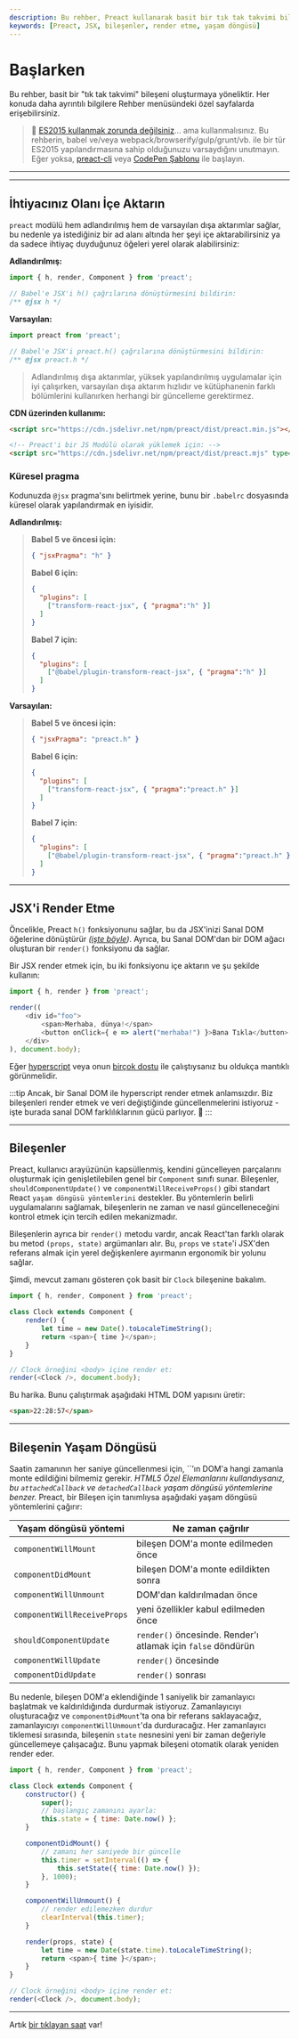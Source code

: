 ```yaml
---
description: Bu rehber, Preact kullanarak basit bir tık tak takvimi bileşeni oluşturmaya yöneliktir. İçerik, bileşenlerin nasıl çalıştığını ve JSX'in nasıl render edildiğini açıklamaktadır.
keywords: [Preact, JSX, bileşenler, render etme, yaşam döngüsü]
---
```


# Başlarken

Bu rehber, basit bir "tık tak takvimi" bileşeni oluşturmaya yöneliktir. Her konuda daha ayrıntılı bilgilere Rehber menüsündeki özel sayfalarda erişebilirsiniz.

> :information_desk_person: [ES2015 kullanmak zorunda değilsiniz](https://github.com/developit/preact-without-babel)... ama kullanmalısınız. Bu rehberin, babel ve/veya webpack/browserify/gulp/grunt/vb. ile bir tür ES2015 yapılandırmasına sahip olduğunuzu varsaydığını unutmayın. Eğer yoksa, [preact-cli](https://github.com/preactjs/preact-cli) veya [CodePen Şablonu](http://codepen.io/developit/pen/pgaROe?editors=0010) ile başlayın.

---



---

## İhtiyacınız Olanı İçe Aktarın

`preact` modülü hem adlandırılmış hem de varsayılan dışa aktarımlar sağlar, bu nedenle ya istediğiniz bir ad alanı altında her şeyi içe aktarabilirsiniz ya da sadece ihtiyaç duyduğunuz öğeleri yerel olarak alabilirsiniz:

**Adlandırılmış:**

```js
import { h, render, Component } from 'preact';

// Babel'e JSX'i h() çağrılarına dönüştürmesini bildirin:
/** @jsx h */
```

**Varsayılan:**

```js
import preact from 'preact';

// Babel'e JSX'i preact.h() çağrılarına dönüştürmesini bildirin:
/** @jsx preact.h */
```

> Adlandırılmış dışa aktarımlar, yüksek yapılandırılmış uygulamalar için iyi çalışırken, varsayılan dışa aktarım hızlıdır ve kütüphanenin farklı bölümlerini kullanırken herhangi bir güncelleme gerektirmez.

**CDN üzerinden kullanımı:**

```html
<script src="https://cdn.jsdelivr.net/npm/preact/dist/preact.min.js"></script>

<!-- Preact'i bir JS Modülü olarak yüklemek için: -->
<script src="https://cdn.jsdelivr.net/npm/preact/dist/preact.mjs" type="module"></script>
```

### Küresel pragma

Kodunuzda `@jsx` pragma'sını belirtmek yerine, bunu bir `.babelrc` dosyasında küresel olarak yapılandırmak en iyisidir.

**Adlandırılmış:**
>**Babel 5 ve öncesi için:**
>
> ```json
> { "jsxPragma": "h" }
> ```
>
> **Babel 6 için:**
>
> ```json
> {
>   "plugins": [
>     ["transform-react-jsx", { "pragma":"h" }]
>   ]
> }
> ```
>
> **Babel 7 için:**
>
> ```json
> {
>   "plugins": [
>     ["@babel/plugin-transform-react-jsx", { "pragma":"h" }]
>   ]
> }
> ```

**Varsayılan:**
>**Babel 5 ve öncesi için:**
>
> ```json
> { "jsxPragma": "preact.h" }
> ```
>
> **Babel 6 için:**
>
> ```json
> {
>   "plugins": [
>     ["transform-react-jsx", { "pragma":"preact.h" }]
>   ]
> }
> ```
>
> **Babel 7 için:**
>
> ```json
> {
>   "plugins": [
>     ["@babel/plugin-transform-react-jsx", { "pragma":"preact.h" }]
>   ]
> }
> ```

---

## JSX'i Render Etme

Öncelikle, Preact `h()` fonksiyonunu sağlar, bu da JSX'inizi Sanal DOM öğelerine dönüştürür _([işte böyle](http://jasonformat.com/wtf-is-jsx))_. Ayrıca, bu Sanal DOM'dan bir DOM ağacı oluşturan bir `render()` fonksiyonu da sağlar.

Bir JSX render etmek için, bu iki fonksiyonu içe aktarın ve şu şekilde kullanın:

```js
import { h, render } from 'preact';

render((
	<div id="foo">
		<span>Merhaba, dünya!</span>
		<button onClick={ e => alert("merhaba!") }>Bana Tıkla</button>
	</div>
), document.body);
```

Eğer [hyperscript] veya onun [birçok dostu](https://github.com/developit/vhtml) ile çalıştıysanız bu oldukça mantıklı görünmelidir.

:::tip
Ancak, bir Sanal DOM ile hyperscript render etmek anlamsızdır. Biz bileşenleri render etmek ve veri değiştiğinde güncellenmelerini istiyoruz - işte burada sanal DOM farklılıklarının gücü parlıyor. :star2:
:::

---

## Bileşenler

Preact, kullanıcı arayüzünün kapsüllenmiş, kendini güncelleyen parçalarını oluşturmak için genişletilebilen genel bir `Component` sınıfı sunar. Bileşenler, `shouldComponentUpdate()` ve `componentWillReceiveProps()` gibi standart React `yaşam döngüsü yöntemlerini` destekler. Bu yöntemlerin belirli uygulamalarını sağlamak, bileşenlerin ne zaman ve nasıl güncelleneceğini kontrol etmek için tercih edilen mekanizmadır.

Bileşenlerin ayrıca bir `render()` metodu vardır, ancak React'tan farklı olarak bu metod `(props, state)` argümanları alır. Bu, `props` ve `state`'i JSX'den referans almak için yerel değişkenlere ayırmanın ergonomik bir yolunu sağlar.

Şimdi, mevcut zamanı gösteren çok basit bir `Clock` bileşenine bakalım.

```js
import { h, render, Component } from 'preact';

class Clock extends Component {
	render() {
		let time = new Date().toLocaleTimeString();
		return <span>{ time }</span>;
	}
}

// Clock örneğini <body> içine render et:
render(<Clock />, document.body);
```

Bu harika. Bunu çalıştırmak aşağıdaki HTML DOM yapısını üretir:

```html
<span>22:28:57</span>
```

---

## Bileşenin Yaşam Döngüsü

Saatin zamanının her saniye güncellenmesi için, ``’ın DOM'a hangi zamanla monte edildiğini bilmemiz gerekir. _HTML5 Özel Elemanlarını kullandıysanız, bu `attachedCallback` ve `detachedCallback` yaşam döngüsü yöntemlerine benzer._ Preact, bir Bileşen için tanımlıysa aşağıdaki yaşam döngüsü yöntemlerini çağırır:

| Yaşam döngüsü yöntemi       | Ne zaman çağrılır                              |
|-----------------------------|------------------------------------------------|
| `componentWillMount`        | bileşen DOM'a monte edilmeden önce              |
| `componentDidMount`         | bileşen DOM'a monte edildikten sonra            |
| `componentWillUnmount`      | DOM'dan kaldırılmadan önce                     |
| `componentWillReceiveProps` | yeni özellikler kabul edilmeden önce            |
| `shouldComponentUpdate`     | `render()` öncesinde. Render'ı atlamak için `false` döndürün |
| `componentWillUpdate`       | `render()` öncesinde                           |
| `componentDidUpdate`        | `render()` sonrası                             |

Bu nedenle, bileşen DOM'a eklendiğinde 1 saniyelik bir zamanlayıcı başlatmak ve kaldırıldığında durdurmak istiyoruz. Zamanlayıcıyı oluşturacağız ve `componentDidMount`'ta ona bir referans saklayacağız, zamanlayıcıyı `componentWillUnmount`'da durduracağız. Her zamanlayıcı tiklemesi sırasında, bileşenin `state` nesnesini yeni bir zaman değeriyle güncellemeye çalışacağız. Bunu yapmak bileşeni otomatik olarak yeniden render eder.

```js
import { h, render, Component } from 'preact';

class Clock extends Component {
	constructor() {
		super();
		// başlangıç zamanını ayarla:
		this.state = { time: Date.now() };
	}

	componentDidMount() {
		// zamanı her saniyede bir güncelle
		this.timer = setInterval(() => {
			this.setState({ time: Date.now() });
		}, 1000);
	}

	componentWillUnmount() {
		// render edilemezken durdur
		clearInterval(this.timer);
	}

	render(props, state) {
		let time = new Date(state.time).toLocaleTimeString();
		return <span>{ time }</span>;
	}
}

// Clock örneğini <body> içine render et:
render(<Clock />, document.body);
```

---

Artık [bir tıklayan saat](http://jsfiddle.net/developit/u9m5x0L7/embedded/result,js/) var!

[preact-boilerplate]: https://github.com/developit/preact-boilerplate
[hyperscript]: https://github.com/dominictarr/hyperscript